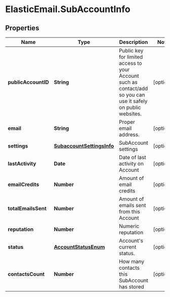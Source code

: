 # ElasticEmail.SubAccountInfo

## Properties

Name | Type | Description | Notes
------------ | ------------- | ------------- | -------------
**publicAccountID** | **String** | Public key for limited access to your Account such as contact/add so you can use it safely on public websites. | [optional] 
**email** | **String** | Proper email address. | [optional] 
**settings** | [**SubaccountSettingsInfo**](SubaccountSettingsInfo.md) | SubAccount settings | [optional] 
**lastActivity** | **Date** | Date of last activity on Account | [optional] 
**emailCredits** | **Number** | Amount of email credits | [optional] 
**totalEmailsSent** | **Number** | Amount of emails sent from this Account | [optional] 
**reputation** | **Number** | Numeric reputation | [optional] 
**status** | [**AccountStatusEnum**](AccountStatusEnum.md) | Account&#39;s current status. | [optional] 
**contactsCount** | **Number** | How many contacts this SubAccount has stored | [optional] 


